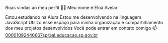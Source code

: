 Boas vindas ao meu perfil 💙💙
Meu nome é Eloá Avelar

Estou estudando na Alura
Estou me desenvolvendo na linguagem JavaScript
Utilizo esse espaço para minha organização e compartilhamento dos meu projetos desenvolvidos
Você pode entrar em contato comigo 📫
00001092446667sp@al.educacao.sp.gov.br

